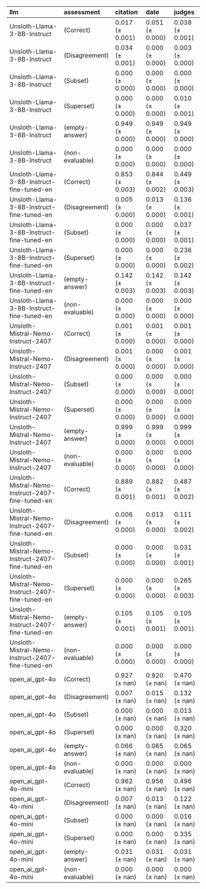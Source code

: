 | llm                                              | assessment      | citation        | date            | judges          |
|:-------------------------------------------------|:----------------|:----------------|:----------------|:----------------|
| Unsloth-Llama-3-8B-Instruct                      | (Correct)       | 0.017 (± 0.001) | 0.051 (± 0.000) | 0.038 (± 0.001) |
| Unsloth-Llama-3-8B-Instruct                      | (Disagreement)  | 0.034 (± 0.001) | 0.000 (± 0.000) | 0.003 (± 0.000) |
| Unsloth-Llama-3-8B-Instruct                      | (Subset)        | 0.000 (± 0.000) | 0.000 (± 0.000) | 0.000 (± 0.000) |
| Unsloth-Llama-3-8B-Instruct                      | (Superset)      | 0.000 (± 0.000) | 0.000 (± 0.000) | 0.010 (± 0.001) |
| Unsloth-Llama-3-8B-Instruct                      | (empty-answer)  | 0.949 (± 0.000) | 0.949 (± 0.000) | 0.949 (± 0.000) |
| Unsloth-Llama-3-8B-Instruct                      | (non-evaluable) | 0.000 (± 0.000) | 0.000 (± 0.000) | 0.000 (± 0.000) |
| Unsloth-Llama-3-8B-Instruct-fine-tuned-en        | (Correct)       | 0.853 (± 0.003) | 0.844 (± 0.002) | 0.449 (± 0.003) |
| Unsloth-Llama-3-8B-Instruct-fine-tuned-en        | (Disagreement)  | 0.005 (± 0.000) | 0.013 (± 0.000) | 0.136 (± 0.001) |
| Unsloth-Llama-3-8B-Instruct-fine-tuned-en        | (Subset)        | 0.000 (± 0.000) | 0.000 (± 0.000) | 0.037 (± 0.001) |
| Unsloth-Llama-3-8B-Instruct-fine-tuned-en        | (Superset)      | 0.000 (± 0.000) | 0.000 (± 0.000) | 0.236 (± 0.002) |
| Unsloth-Llama-3-8B-Instruct-fine-tuned-en        | (empty-answer)  | 0.142 (± 0.003) | 0.142 (± 0.003) | 0.142 (± 0.003) |
| Unsloth-Llama-3-8B-Instruct-fine-tuned-en        | (non-evaluable) | 0.000 (± 0.000) | 0.000 (± 0.000) | 0.000 (± 0.000) |
| Unsloth-Mistral-Nemo-Instruct-2407               | (Correct)       | 0.001 (± 0.000) | 0.001 (± 0.000) | 0.001 (± 0.000) |
| Unsloth-Mistral-Nemo-Instruct-2407               | (Disagreement)  | 0.001 (± 0.000) | 0.000 (± 0.000) | 0.001 (± 0.000) |
| Unsloth-Mistral-Nemo-Instruct-2407               | (Subset)        | 0.000 (± 0.000) | 0.000 (± 0.000) | 0.000 (± 0.000) |
| Unsloth-Mistral-Nemo-Instruct-2407               | (Superset)      | 0.000 (± 0.000) | 0.000 (± 0.000) | 0.000 (± 0.000) |
| Unsloth-Mistral-Nemo-Instruct-2407               | (empty-answer)  | 0.999 (± 0.000) | 0.999 (± 0.000) | 0.999 (± 0.000) |
| Unsloth-Mistral-Nemo-Instruct-2407               | (non-evaluable) | 0.000 (± 0.000) | 0.000 (± 0.000) | 0.000 (± 0.000) |
| Unsloth-Mistral-Nemo-Instruct-2407-fine-tuned-en | (Correct)       | 0.889 (± 0.001) | 0.882 (± 0.001) | 0.487 (± 0.002) |
| Unsloth-Mistral-Nemo-Instruct-2407-fine-tuned-en | (Disagreement)  | 0.006 (± 0.000) | 0.013 (± 0.000) | 0.111 (± 0.002) |
| Unsloth-Mistral-Nemo-Instruct-2407-fine-tuned-en | (Subset)        | 0.000 (± 0.000) | 0.000 (± 0.000) | 0.031 (± 0.001) |
| Unsloth-Mistral-Nemo-Instruct-2407-fine-tuned-en | (Superset)      | 0.000 (± 0.000) | 0.000 (± 0.000) | 0.265 (± 0.003) |
| Unsloth-Mistral-Nemo-Instruct-2407-fine-tuned-en | (empty-answer)  | 0.105 (± 0.001) | 0.105 (± 0.001) | 0.105 (± 0.001) |
| Unsloth-Mistral-Nemo-Instruct-2407-fine-tuned-en | (non-evaluable) | 0.000 (± 0.000) | 0.000 (± 0.000) | 0.000 (± 0.000) |
| open_ai_gpt-4o                                   | (Correct)       | 0.927 (± nan)   | 0.920 (± nan)   | 0.470 (± nan)   |
| open_ai_gpt-4o                                   | (Disagreement)  | 0.007 (± nan)   | 0.015 (± nan)   | 0.132 (± nan)   |
| open_ai_gpt-4o                                   | (Subset)        | 0.000 (± nan)   | 0.000 (± nan)   | 0.013 (± nan)   |
| open_ai_gpt-4o                                   | (Superset)      | 0.000 (± nan)   | 0.000 (± nan)   | 0.320 (± nan)   |
| open_ai_gpt-4o                                   | (empty-answer)  | 0.066 (± nan)   | 0.065 (± nan)   | 0.065 (± nan)   |
| open_ai_gpt-4o                                   | (non-evaluable) | 0.000 (± nan)   | 0.000 (± nan)   | 0.000 (± nan)   |
| open_ai_gpt-4o-mini                              | (Correct)       | 0.962 (± nan)   | 0.956 (± nan)   | 0.496 (± nan)   |
| open_ai_gpt-4o-mini                              | (Disagreement)  | 0.007 (± nan)   | 0.013 (± nan)   | 0.122 (± nan)   |
| open_ai_gpt-4o-mini                              | (Subset)        | 0.000 (± nan)   | 0.000 (± nan)   | 0.016 (± nan)   |
| open_ai_gpt-4o-mini                              | (Superset)      | 0.000 (± nan)   | 0.000 (± nan)   | 0.335 (± nan)   |
| open_ai_gpt-4o-mini                              | (empty-answer)  | 0.031 (± nan)   | 0.031 (± nan)   | 0.031 (± nan)   |
| open_ai_gpt-4o-mini                              | (non-evaluable) | 0.000 (± nan)   | 0.000 (± nan)   | 0.000 (± nan)   |